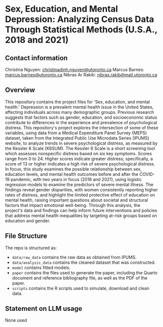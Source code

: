 # Sex, Education, and Mental Depression: Analyzing Census Data Through Statistical Methods (U.S.A., 2018 and 2021) 

## Contact information
Christina Nguyen: christinadinh.nguyen@utoronto.ca
Marcus Barnes: marcus.barnes@utoronto.ca
Nibras Ar Rakib: nibras.rakib@mail.utoronto.ca

## Overview

This repository contains the project files for 'Sex, education, and mental health.'
Depression is a prevalent mental health issue in the United States, affecting individuals across many demographic groups. Previous research suggests that factors such as gender, education, and socioeconomic status contribute to differences in the experience and prevalence of psychological distress. This repository's project explores the intersection of some of these variables, using data from a Medical Expenditure Panel Survey (MEPS) dataset, taken from the Integrated Public Use Microdata Series (IPUMS) website, to analyze trends in severe psychological distress, as measured by the Kessler 6 Scale (K6SUM). The Kessler 6 Scale is a short screening tool which assesses nonspecific distress based on six key symptoms. Scores range from 0 to 24. Higher scores indicate greater distress; specifically, a score of 13 or higher indicates a high risk of severe psychological distress. In focus, this study examines the possible relationship between sex, education levels, and mental health outcomes before and after the COVID-19 pandemic, with two years in focus (2018 and 2021), using logistic regression models to examine the predictors of severe mental illness. The findings reveal gender disparities, with women consistently reporting higher rates of distress, and highlight the limited protective effect of education on mental health, raising important questions about societal and structural factors that impact emotional well-being. Through this analysis, the project's data and findings can help inform future interventions and policies that address mental health inequalities by targeting at-risk groups based on education and gender.

## File Structure

The repo is structured as:

-   `data/raw_data` contains the raw data as obtained from IPUMS.
-   `data/analysis_data` contains the cleaned dataset that was constructed.
-   `model` contains fitted models. 
-   `paper` contains the files used to generate the paper, including the Quarto document and reference bibliography file, as well as the PDF of the paper. 
-   `scripts` contains the R scripts used to simulate, download and clean data.


## Statement on LLM usage

None used
